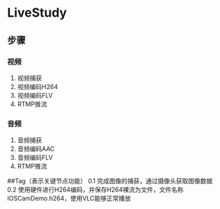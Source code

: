 # LiveStudy

## 步骤
### 视频
 1. 视频捕获
 2. 视频编码H264
 3. 视频编码FLV
 4. RTMP推流
 
### 音频
 1. 音频捕获
 2. 音频编码AAC
 3. 音频编码FLV
 4. RTMP推流   

##Tag（表示关键节点功能）
0.1 完成图像的捕获，通过摄像头获取图像数据   
0.2 使用硬件进行H264编码，并保存H264裸流为文件，文件名称IOSCamDemo.h264，使用VLC能够正常播放